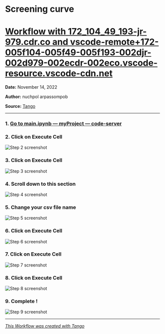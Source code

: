 # Screening curve

# [Workflow with 172_104_49_193-jr-979.cdr.co and vscode-remote+172-005f104-005f49-005f193-002djr-002d979-002ecdr-002eco.vscode-resource.vscode-cdn.net](https://app.tango.us/app/workflow/30d3774b-2bda-46cc-ad7e-929c6479236f?utm_source=markdown&utm_medium=markdown&utm_campaign=workflow%20export%20links)



__Date:__ November 14, 2022

__Author:__ nuchpol arpassompob

__Source:__ [Tango](https://app.tango.us/app/workflow/30d3774b-2bda-46cc-ad7e-929c6479236f?utm_source=markdown&utm_medium=markdown&utm_campaign=workflow%20export%20links)

***

### 1. [Go to main.ipynb — myProject — code-server](https://172_104_49_193-jr-979.cdr.co/?folder=%2Fhome%2Fjunior%2FmyProject)


### 2. Click on Execute Cell
![Step 2 screenshot](https://images.tango.us/workflows/30d3774b-2bda-46cc-ad7e-929c6479236f/steps/a3ef814c-ebf2-40c7-9f29-03fa869d8025/2f334666-91c0-44f5-affa-2a03c619f6a9.png?crop=focalpoint&fit=crop&fp-x=0.3843&fp-y=0.2364&fp-z=2.9893&w=1200&mark-w=0.2&mark-pad=0&mark64=aHR0cHM6Ly9pbWFnZXMudGFuZ28udXMvc3RhdGljL21hZGUtd2l0aC10YW5nby13YXRlcm1hcmsucG5n&ar=1280%3A644)


### 3. Click on Execute Cell
![Step 3 screenshot](https://images.tango.us/workflows/30d3774b-2bda-46cc-ad7e-929c6479236f/steps/1aa19439-6ebe-4a56-87f8-0fe3f335e9c7/e4b64e38-6476-433e-a9e1-dd2373bf5c18.png?crop=focalpoint&fit=crop&fp-x=0.4873&fp-y=0.5701&fp-z=1.9893&w=1200&mark-w=0.2&mark-pad=0&mark64=aHR0cHM6Ly9pbWFnZXMudGFuZ28udXMvc3RhdGljL21hZGUtd2l0aC10YW5nby13YXRlcm1hcmsucG5n&ar=1280%3A644)


### 4. Scroll down to this section
![Step 4 screenshot](https://images.tango.us/workflows/30d3774b-2bda-46cc-ad7e-929c6479236f/steps/cc9df4eb-fe7d-4183-98e6-99015af46378/ff256c38-07e0-4a60-8914-766780165de2.png?crop=focalpoint&fit=crop&fp-x=390.9578&fp-y=776.9022&fp-z=1.4988&w=1200&mark-w=0.2&mark-pad=0&mark64=aHR0cHM6Ly9pbWFnZXMudGFuZ28udXMvc3RhdGljL21hZGUtd2l0aC10YW5nby13YXRlcm1hcmsucG5n&ar=1280%3A644)


### 5. Change your csv file name
![Step 5 screenshot](https://images.tango.us/workflows/30d3774b-2bda-46cc-ad7e-929c6479236f/steps/ce10b5a6-37ed-49b9-98b1-79f1ee4ad360/06e997dc-bf73-491e-91f9-a77547a5d979.png?crop=focalpoint&fit=crop&fp-x=0.4348&fp-y=0.5652&fp-z=3.0492&w=1200&mark-w=0.2&mark-pad=0&mark64=aHR0cHM6Ly9pbWFnZXMudGFuZ28udXMvc3RhdGljL21hZGUtd2l0aC10YW5nby13YXRlcm1hcmsucG5n&ar=1280%3A644)


### 6. Click on Execute Cell
![Step 6 screenshot](https://images.tango.us/workflows/30d3774b-2bda-46cc-ad7e-929c6479236f/steps/f5157692-8f9d-4ab2-97d7-c54b9d5ff7a4/c14d6f12-8543-455d-af71-239bafb6ed99.png?crop=focalpoint&fit=crop&fp-x=0.4339&fp-y=0.6418&fp-z=2.9893&w=1200&mark-w=0.2&mark-pad=0&mark64=aHR0cHM6Ly9pbWFnZXMudGFuZ28udXMvc3RhdGljL21hZGUtd2l0aC10YW5nby13YXRlcm1hcmsucG5n&ar=1280%3A644)


### 7. Click on Execute Cell
![Step 7 screenshot](https://images.tango.us/workflows/30d3774b-2bda-46cc-ad7e-929c6479236f/steps/f472440f-978b-44ea-9330-ca86ed183603/5607896f-7320-4f5d-bfcb-d57e3b6b15a5.png?crop=focalpoint&fit=crop&fp-x=0.4943&fp-y=0.7497&fp-z=2.0000&w=1200&mark-w=0.2&mark-pad=0&mark64=aHR0cHM6Ly9pbWFnZXMudGFuZ28udXMvc3RhdGljL21hZGUtd2l0aC10YW5nby13YXRlcm1hcmsucG5n&ar=1280%3A644)


### 8. Click on Execute Cell
![Step 8 screenshot](https://images.tango.us/workflows/30d3774b-2bda-46cc-ad7e-929c6479236f/steps/25657732-8d0b-4b32-a79f-c605686fd1be/63b1c3bf-b33f-4395-a69c-7d5955a517f2.png?crop=focalpoint&fit=crop&fp-x=0.5014&fp-y=0.7031&fp-z=1.9893&w=1200&mark-w=0.2&mark-pad=0&mark64=aHR0cHM6Ly9pbWFnZXMudGFuZ28udXMvc3RhdGljL21hZGUtd2l0aC10YW5nby13YXRlcm1hcmsucG5n&ar=1280%3A644)


### 9. Complete !
![Step 9 screenshot](https://images.tango.us/workflows/30d3774b-2bda-46cc-ad7e-929c6479236f/steps/ead167aa-36f5-4c88-ad74-194489f38a88/c345565b-4699-4617-8ac1-2319538d3f45.png?crop=focalpoint&fit=crop&fp-x=0.2562&fp-y=11.6933&fp-z=1.0000&w=1200&mark-w=0.2&mark-pad=0&mark64=aHR0cHM6Ly9pbWFnZXMudGFuZ28udXMvc3RhdGljL21hZGUtd2l0aC10YW5nby13YXRlcm1hcmsucG5n&ar=1280%3A644)


***
_[This Workflow was created with Tango](https://app.tango.us/app/workflow/30d3774b-2bda-46cc-ad7e-929c6479236f?utm_source=markdown&utm_medium=markdown&utm_campaign=workflow%20export%20links)_